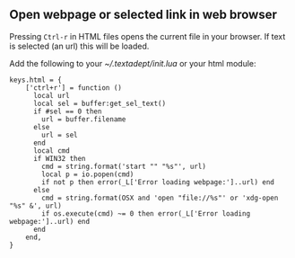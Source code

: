 ## Open webpage or selected link in web browser

Pressing `Ctrl-r` in HTML files opens the current file in your browser. If text
is selected (an url) this will be loaded.

Add the following to your *~/.textadept/init.lua* or your html module:

    keys.html = {
        ['ctrl+r'] = function ()
          local url
          local sel = buffer:get_sel_text()
          if #sel == 0 then
            url = buffer.filename
          else
            url = sel
          end
          local cmd
          if WIN32 then
            cmd = string.format('start "" "%s"', url)
            local p = io.popen(cmd)
            if not p then error(_L['Error loading webpage:']..url) end
          else
            cmd = string.format(OSX and 'open "file://%s"' or 'xdg-open "%s" &', url)
            if os.execute(cmd) ~= 0 then error(_L['Error loading webpage:']..url) end
          end
        end,
    }
